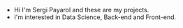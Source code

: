 - Hi I'm Sergi Payarol and these are my projects.
- I'm interested in Data Science, Back-end and Front-end.
